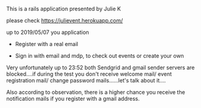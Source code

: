 This is a rails application presented by Julie K


please check https://julievent.herokuapp.com/


up to 2019/05/07 you application

* Register with a real email

* Sign in with email and mdp, to check out events or create your own


Very unfortunately up to 23:52 both Sendgrid and gmail sender servers are blocked....if during the test you don't receive welcome mail/ event registration mail/ change password mails......let's talk about it....


Also according to observation, there is a higher chance you receive the notification mails if you register with a gmail address.
